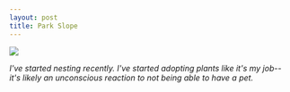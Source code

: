 ```yaml
---
layout: post
title: Park Slope
---
```


![](https://40.media.tumblr.com/00394a81bbe8b0cee720cfd15c1415e3/tumblr_ns4dhoMFgy1rloozgo1_540.jpg)

_I've started nesting recently. I've started adopting plants like it's my job--it's likely an unconscious reaction to not being able to have a pet._
